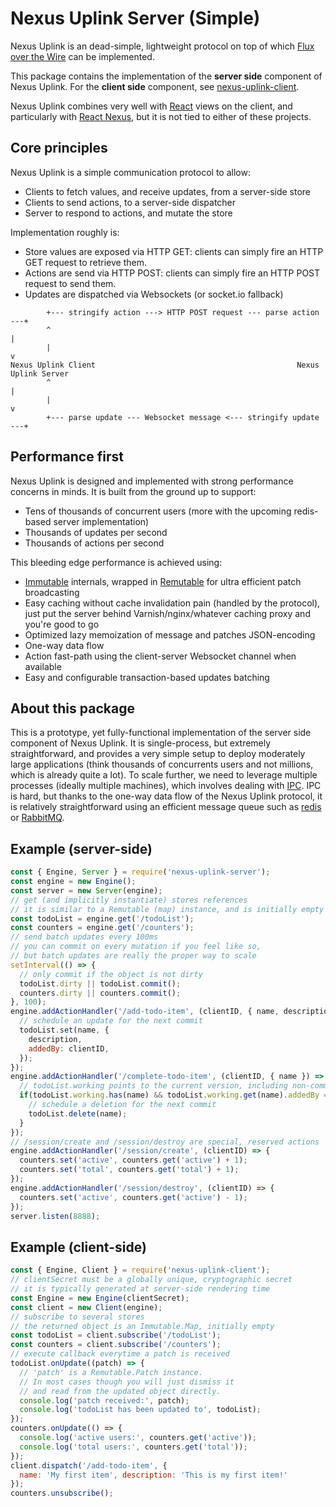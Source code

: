 Nexus Uplink Server (Simple)
============================

Nexus Uplink is an dead-simple, lightweight protocol on top of which [Flux over the Wire](codepen.io/write/flux-over-the-wire-part-1) can be implemented.

This package contains the implementation of the __server side__ component of Nexus Uplink.
For the __client side__ component, see [nexus-uplink-client](https://github.com/elierotenberg/nexus-uplink-client).

Nexus Uplink combines very well with [React](http://facebook.github.io/react/) views on the client, and particularly with [React Nexus](https://github.com/elierotenberg/react-nexus), but it is not tied to either of these projects.


## Core principles

Nexus Uplink is a simple communication protocol to allow:
- Clients to fetch values, and receive updates, from a server-side store
- Clients to send actions, to a server-side dispatcher
- Server to respond to actions, and mutate the store

Implementation roughly is:
- Store values are exposed via HTTP GET: clients can simply fire an HTTP GET request to retrieve them.
- Actions are send via HTTP POST: clients can simply fire an HTTP POST request to send them.
- Updates are dispatched via Websockets (or socket.io fallback)

```
        +--- stringify action ---> HTTP POST request --- parse action ---+
        ^                                                                |
        |                                                                v
Nexus Uplink Client                                             Nexus Uplink Server
        ^                                                                |
        |                                                                v
        +--- parse update --- Websocket message <--- stringify update ---+
```


## Performance first

Nexus Uplink is designed and implemented with strong performance concerns in minds.
It is built from the ground up to support:
- Tens of thousands of concurrent users (more with the upcoming redis-based server implementation)
- Thousands of updates per second
- Thousands of actions per second

This bleeding edge performance is achieved using:
- [Immutable](https://github.com/facebook/immutable-js) internals, wrapped in [Remutable](https://github.com/elierotenberg/remutable) for ultra efficient patch broadcasting
- Easy caching without cache invalidation pain (handled by the protocol), just put the server behind Varnish/nginx/whatever caching proxy and you're good to go
- Optimized lazy memoization of message and patches JSON-encoding
- One-way data flow
- Action fast-path using the client-server Websocket channel when available
- Easy and configurable transaction-based updates batching


## About this package

This is a prototype, yet fully-functional implementation of the server side component of Nexus Uplink.
It is single-process, but extremely straightforward, and provides a very simple setup to deploy moderately large applications (think thousands of concurrents users and not millions, which is already quite a lot).
To scale further, we need to leverage multiple processes (ideally multiple machines), which involves dealing with [IPC](http://en.wikipedia.org/wiki/Inter-process_communication). IPC is hard, but thanks to the one-way data flow of the Nexus Uplink protocol, it is relatively straightforward using an efficient message queue such as [redis](http://redis.io/) or [RabbitMQ](http://www.rabbitmq.com/).


## Example (server-side)

```js
const { Engine, Server } = require('nexus-uplink-server');
const engine = new Engine();
const server = new Server(engine);
// get (and implicitly instantiate) stores references
// it is similar to a Remutable (map) instance, and is initially empty
const todoList = engine.get('/todoList');
const counters = engine.get('/counters');
// send batch updates every 100ms
// you can commit on every mutation if you feel like so,
// but batch updates are really the proper way to scale
setInterval(() => {
  // only commit if the object is not dirty
  todoList.dirty || todoList.commit();
  counters.dirty || counters.commit();
}, 100);
engine.addActionHandler('/add-todo-item', (clientID, { name, description }) => {
  // schedule an update for the next commit
  todoList.set(name, {
    description,
    addedBy: clientID,
  });
});
engine.addActionHandler('/complete-todo-item', (clientID, { name }) => {
  // todoList.working points to the current version, including non-commited changes
  if(todoList.working.has(name) && todoList.working.get(name).addedBy === clientID) {
    // schedule a deletion for the next commit
    todoList.delete(name);
  }
});
// /session/create and /session/destroy are special, reserved actions
engine.addActionHandler('/session/create', (clientID) => {
  counters.set('active', counters.get('active') + 1);
  counters.set('total', counters.get('total') + 1);
});
engine.addActionHandler('/session/destroy', (clientID) => {
  counters.set('active', counters.get('active') - 1);
});
server.listen(8888);
```

## Example (client-side)

```js
const { Engine, Client } = require('nexus-uplink-client');
// clientSecret must be a globally unique, cryptographic secret
// it is typically generated at server-side rendering time
const Engine = new Engine(clientSecret);
const client = new Client(engine);
// subscribe to several stores
// the returned object is an Immutable.Map, initially empty
const todoList = client.subscribe('/todoList');
const counters = client.subscribe('/counters');
// execute callback everytime a patch is received
todoList.onUpdate((patch) => {
  // 'patch' is a Remutable.Patch instance.
  // In most cases though you will just dismiss it
  // and read from the updated object directly.
  console.log('patch received:', patch);
  console.log('todoList has been updated to', todoList);
});
counters.onUpdate(() => {
  console.log('active users:', counters.get('active'));
  console.log('total users:', counters.get('total'));
});
client.dispatch('/add-todo-item', {
  name: 'My first item', description: 'This is my first item!'
});
counters.unsubscribe();
```
